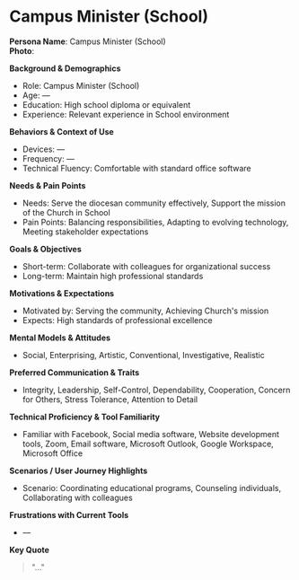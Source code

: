 # Campus Minister (School)

**Persona Name**: Campus Minister (School)  
**Photo**:  

**Background & Demographics**  
- Role: Campus Minister (School)  
- Age: —  
- Education: High school diploma or equivalent  
- Experience: Relevant experience in School environment  

**Behaviors & Context of Use**  
- Devices: —  
- Frequency: —  
- Technical Fluency: Comfortable with standard office software  

**Needs & Pain Points**  
- Needs: Serve the diocesan community effectively, Support the mission of the Church in School  
- Pain Points: Balancing responsibilities, Adapting to evolving technology, Meeting stakeholder expectations  

**Goals & Objectives**  
- Short-term: Collaborate with colleagues for organizational success  
- Long-term: Maintain high professional standards  

**Motivations & Expectations**  
- Motivated by: Serving the community, Achieving Church's mission  
- Expects: High standards of professional excellence  

**Mental Models & Attitudes**  
- Social, Enterprising, Artistic, Conventional, Investigative, Realistic  

**Preferred Communication & Traits**  
- Integrity, Leadership, Self-Control, Dependability, Cooperation, Concern for Others, Stress Tolerance, Attention to Detail  

**Technical Proficiency & Tool Familiarity**  
- Familiar with Facebook, Social media software, Website development tools, Zoom, Email software, Microsoft Outlook, Google Workspace, Microsoft Office  

**Scenarios / User Journey Highlights**  
- Scenario: Coordinating educational programs, Counseling individuals, Collaborating with colleagues  

**Frustrations with Current Tools**  
- —  

**Key Quote**  
> "…"